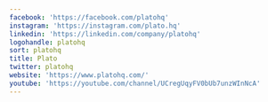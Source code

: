 ```yaml
---
facebook: 'https://facebook.com/platohq'
instagram: 'https://instagram.com/plato.hq'
linkedin: 'https://linkedin.com/company/platohq'
logohandle: platohq
sort: platohq
title: Plato
twitter: platohq
website: 'https://www.platohq.com/'
youtube: 'https://youtube.com/channel/UCregUqyFV0bUb7unzWInNcA'
---
```

